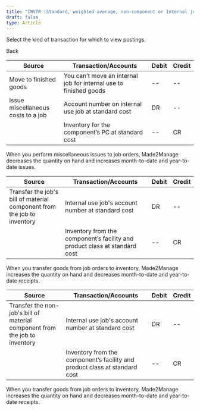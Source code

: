 ```yaml
---
title: "INVTR (Standard, weighted average, non-component or Internal job for internal use)"
draft: false
type: Article
---
```


Select the kind of transaction for which to view postings. 

Back

| Source                             | Transaction/Accounts                                              | Debit | Credit |
|------------------------------------|-------------------------------------------------------------------|-------|--------|
| Move to finished goods             | You can’t move an internal job for internal use to finished goods | --    | --     |
| Issue miscellaneous costs to a job | Account number on internal use job at standard cost               | DR    | --     |
|                                    | Inventory for the component’s PC at standard cost                 | --    | CR     |

When you perform miscellaneous issues to job orders, Made2Manage decreases the quantity on hand and increases month-to-date and year-to-date issues.

| Source                                                                  | Transaction/Accounts                                                       | Debit | Credit |
|-------------------------------------------------------------------------|----------------------------------------------------------------------------|-------|--------|
| Transfer the job's bill of material component from the job to inventory | Internal use job's account number at standard cost                         | DR    | --     |
|                                                                         | Inventory from the component’s facility and product class at standard cost | --    | CR     |

When you transfer goods from job orders to inventory, Made2Manage increases the quantity on hand and decreases month-to-date and year-to-date receipts.

| Source                                                                      | Transaction/Accounts                                                       | Debit | Credit |
|-----------------------------------------------------------------------------|----------------------------------------------------------------------------|-------|--------|
| Transfer the non-job's bill of material component from the job to inventory | Internal use job's account number at standard cost                         | DR    | --     |
|                                                                             | Inventory from the component’s facility and product class at standard cost | --    | CR     |

When you transfer goods from job orders to inventory, Made2Manage increases the quantity on hand and decreases month-to-date and year-to-date receipts.